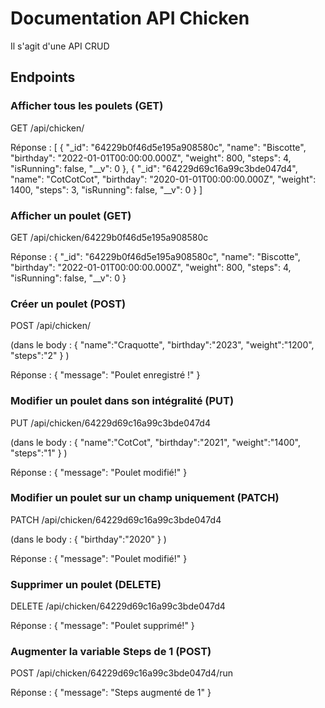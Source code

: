# Documentation API Chicken

Il s'agit d'une API CRUD

## Endpoints

### Afficher tous les poulets (GET)

GET /api/chicken/

Réponse :
[
{
"_id": "64229b0f46d5e195a908580c",
"name": "Biscotte",
"birthday": "2022-01-01T00:00:00.000Z",
"weight": 800,
"steps": 4,
"isRunning": false,
"__v": 0
},
{
"_id": "64229d69c16a99c3bde047d4",
"name": "CotCotCot",
"birthday": "2020-01-01T00:00:00.000Z",
"weight": 1400,
"steps": 3,
"isRunning": false,
"__v": 0
}
]

### Afficher un poulet (GET)

GET /api/chicken/64229b0f46d5e195a908580c

Réponse :
{
"\_id": "64229b0f46d5e195a908580c",
"name": "Biscotte",
"birthday": "2022-01-01T00:00:00.000Z",
"weight": 800,
"steps": 4,
"isRunning": false,
"\_\_v": 0
}

### Créer un poulet (POST)

POST /api/chicken/

(dans le body :
{
"name":"Craquotte",
"birthday":"2023",
"weight":"1200",
"steps":"2"
}
)

Réponse :
{
"message": "Poulet enregistré !"
}

### Modifier un poulet dans son intégralité (PUT)

PUT /api/chicken/64229d69c16a99c3bde047d4

(dans le body :
{
"name":"CotCot",
"birthday":"2021",
"weight":"1400",
"steps":"1"
}
)

Réponse :
{
"message": "Poulet modifié!"
}

### Modifier un poulet sur un champ uniquement (PATCH)

PATCH /api/chicken/64229d69c16a99c3bde047d4

(dans le body :
{
"birthday":"2020"
}
)

Réponse :
{
"message": "Poulet modifié!"
}

### Supprimer un poulet (DELETE)

DELETE /api/chicken/64229d69c16a99c3bde047d4

Réponse :
{
"message": "Poulet supprimé!"
}

### Augmenter la variable Steps de 1 (POST)

POST /api/chicken/64229d69c16a99c3bde047d4/run

Réponse :
{
"message": "Steps augmenté de 1"
}
